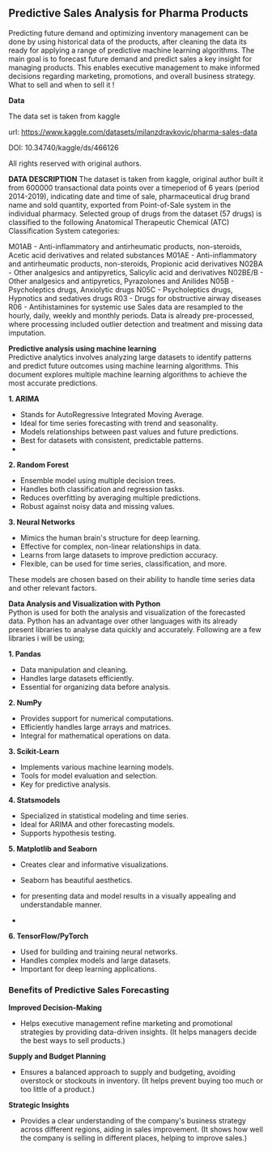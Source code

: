 ## **Predictive Sales Analysis for Pharma Products**

Predicting future demand and optimizing inventory management can be done by using historical data of the products, after cleaning the data its ready for applying a range of predictive machine learning algorithms. The main goal is to forecast future demand and predict sales a key insight for managing products. This enables executive management to make informed decisions regarding marketing, promotions, and overall business strategy. What to sell and when to sell it !

**Data**

The data set is taken from kaggle  

url: https://www.kaggle.com/datasets/milanzdravkovic/pharma-sales-data

DOI: 10.34740/kaggle/ds/466126

All rights reserved with original authors.


**DATA DESCRIPTION**
The dataset is taken from kaggle, original author built it from 600000 transactional data points over a timeperiod of 6 years (period 2014-2019), indicating date and time of sale, pharmaceutical drug brand name and sold quantity, exported from Point-of-Sale system in the individual pharmacy. Selected group of drugs from the dataset (57 drugs) is classified to the following Anatomical Therapeutic Chemical (ATC) Classification System categories:

M01AB - Anti-inflammatory and antirheumatic products, non-steroids, Acetic acid derivatives and related substances
M01AE - Anti-inflammatory and antirheumatic products, non-steroids, Propionic acid derivatives
N02BA - Other analgesics and antipyretics, Salicylic acid and derivatives
N02BE/B - Other analgesics and antipyretics, Pyrazolones and Anilides
N05B - Psycholeptics drugs, Anxiolytic drugs
N05C - Psycholeptics drugs, Hypnotics and sedatives drugs
R03 - Drugs for obstructive airway diseases
R06 - Antihistamines for systemic use
Sales data are resampled to the hourly, daily, weekly and monthly periods. Data is already pre-processed, where processing included outlier detection and treatment and missing data imputation.







**Predictive analysis using machine learning**  
Predictive analytics involves analyzing large datasets to identify patterns and predict future outcomes using machine learning algorithms. This document explores multiple machine learning algorithms to achieve the most accurate predictions. 


**1. ARIMA**
-  Stands for AutoRegressive Integrated Moving Average.
-  Ideal for time series forecasting with trend and seasonality.
-  Models relationships between past values and future predictions.
-  Best for datasets with consistent, predictable patterns.
- 
**2. Random Forest**
- Ensemble model using multiple decision trees.
- Handles both classification and regression tasks.
- Reduces overfitting by averaging multiple predictions.
- Robust against noisy data and missing values.
  
**3. Neural Networks**
-  Mimics the human brain's structure for deep learning.
-  Effective for complex, non-linear relationships in data.
-  Learns from large datasets to improve prediction accuracy.
-  Flexible, can be used for time series, classification, and more.


These models are chosen based on their ability to handle time series data and other relevant factors. 

**Data Analysis and Visualization with Python**  
Python is used for both the analysis and visualization of the forecasted data. Python has an advantage over other languages with its already present libraries to analyse data quickly and accurately. Following are a few libraries i will be using;


**1. Pandas**
-  Data manipulation and cleaning.
-  Handles large datasets efficiently.
-  Essential for organizing data before analysis.

  
**2. NumPy**
-  Provides support for numerical computations.
-  Efficiently handles large arrays and matrices.
-  Integral for mathematical operations on data.

  
**3. Scikit-Learn**
-  Implements various machine learning models.
-  Tools for model evaluation and selection.
-  Key for predictive analysis.

  
**4. Statsmodels**
-  Specialized in statistical modeling and time series.
-  Ideal for ARIMA and other forecasting models.
-  Supports hypothesis testing.

  
**5. Matplotlib and Seaborn**
-  Creates clear and informative visualizations.
-  Seaborn has beautiful aesthetics.
-  for presenting data and model results in a visually appealing and understandable manner.

- 
**6. TensorFlow/PyTorch**
-  Used for building and training neural networks.
-  Handles complex models and large datasets.
-  Important for deep learning applications.

### **Benefits of Predictive Sales Forecasting**


**Improved Decision-Making**
-  Helps executive management refine marketing and promotional strategies by providing data-driven insights. (It helps managers decide the best ways to sell products.)
  
  
**Supply and Budget Planning**
-  Ensures a balanced approach to supply and budgeting, avoiding overstock or stockouts in inventory. (It helps prevent buying too much or too little of a product.)
  
  
**Strategic Insights**
-  Provides a clear understanding of the company's business strategy across different regions, aiding in sales improvement. (It shows how well the company is selling in different places, helping to improve sales.)


